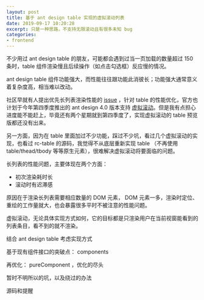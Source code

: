 ```yaml
---
layout: post
title: 基于 ant design table 实现的虚拟滚动列表
date: 2019-09-17 10:20:28
excerpt: 只是一种思路，不支持无限滚动且有很多未知 bug
categories: 
- frontend
---
```


不少用过 ant design table 的朋友，可能都会遇到过当一页加载的数量超过 150 条时，table 组件渲染慢且后续操作（如点击勾选框）反应慢的情况。

ant design table 组件功能强大，而性能往往跟功能此消彼长；功能强大通常意义着复杂度高，相当难以改动。

社区早就有人提出优先长列表渲染性能的 [issue](https://github.com/ant-design/ant-design/issues/3789) ，针对 table 的性能优化，官方也计划于今年第四季度推出的 ant design 4.0 版本支持 [虚拟滚动](https://github.com/ant-design/ant-design/issues/16911)。但是我有点担心进度能不能赶上，毕竟还有两个星期就到第四季度了，实现虚拟滚动的 table 预览版都还没有出来。

另一方面，因为在 table 里面加过不少功能，踩过不少坑，看过几个虚拟滚动的实现，也看过 rc-table 的源码，我觉得不从底层重新实现 table （不再使用 table/thead/tbody 等等原生元素），很难解决虚拟滚动将要面临的问题。

长列表的性能问题，主要体现在两个方面：

- 初次渲染耗时长
- 滚动时有迟滞感

原因在于渲染长列表需要相应数量的 DOM 元素， DOM 元素一多，渲染时定位、重绘的工作量就大，也会暴露很多平时不被注意的性能问题。

虚拟滚动，无论具体实现方式如何，它的目标都是只渲染用户在当前视窗能看到的列表条目，看不到的就不渲染。



结合 ant design table 考虑实现方式

基于现有组件接口的突破点： components

再优化： pureComponent ，优化的尽头

暂时不明所以的坑，以及绕过的办法

源码和提醒